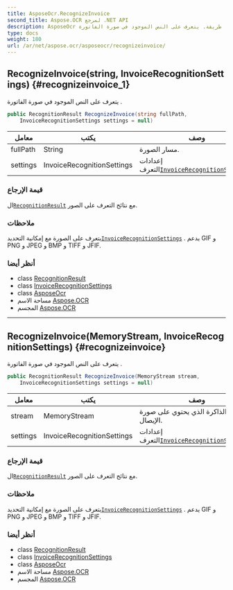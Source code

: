 ```yaml
---
title: AsposeOcr.RecognizeInvoice
second_title: Aspose.OCR لمرجع .NET API
description: AsposeOcr طريقة. يتعرف على النص الموجود في صورة الفاتورة .
type: docs
weight: 180
url: /ar/net/aspose.ocr/asposeocr/recognizeinvoice/
---
```

## RecognizeInvoice(string, InvoiceRecognitionSettings) {#recognizeinvoice_1}

يتعرف على النص الموجود في صورة الفاتورة .

```csharp
public RecognitionResult RecognizeInvoice(string fullPath, 
    InvoiceRecognitionSettings settings = null)
```

| معامل | يكتب | وصف |
| --- | --- | --- |
| fullPath | String | مسار الصورة. |
| settings | InvoiceRecognitionSettings | إعدادات التعرف[`InvoiceRecognitionSettings`](../../invoicerecognitionsettings/). |

### قيمة الإرجاع

ال[`RecognitionResult`](../../recognitionresult/) مع نتائج التعرف على الصور.

### ملاحظات

يتعرف على الصورة مع إمكانية التحديد[`InvoiceRecognitionSettings`](../../invoicerecognitionsettings/) . يدعم GIF و PNG و JPEG و BMP و TIFF و JFIF.

### أنظر أيضا

* class [RecognitionResult](../../recognitionresult/)
* class [InvoiceRecognitionSettings](../../invoicerecognitionsettings/)
* class [AsposeOcr](../)
* مساحة الاسم [Aspose.OCR](../../asposeocr/)
* المجسم [Aspose.OCR](../../../)

---

## RecognizeInvoice(MemoryStream, InvoiceRecognitionSettings) {#recognizeinvoice}

يتعرف على النص الموجود في صورة الفاتورة .

```csharp
public RecognitionResult RecognizeInvoice(MemoryStream stream, 
    InvoiceRecognitionSettings settings = null)
```

| معامل | يكتب | وصف |
| --- | --- | --- |
| stream | MemoryStream | تيار الذاكرة الذي يحتوي على صورة الإيصال. |
| settings | InvoiceRecognitionSettings | إعدادات التعرف[`InvoiceRecognitionSettings`](../../invoicerecognitionsettings/). |

### قيمة الإرجاع

ال[`RecognitionResult`](../../recognitionresult/) مع نتائج التعرف على الصور.

### ملاحظات

يتعرف على الصورة مع إمكانية التحديد[`InvoiceRecognitionSettings`](../../invoicerecognitionsettings/) . يدعم GIF و PNG و JPEG و BMP و TIFF و JFIF.

### أنظر أيضا

* class [RecognitionResult](../../recognitionresult/)
* class [InvoiceRecognitionSettings](../../invoicerecognitionsettings/)
* class [AsposeOcr](../)
* مساحة الاسم [Aspose.OCR](../../asposeocr/)
* المجسم [Aspose.OCR](../../../)


